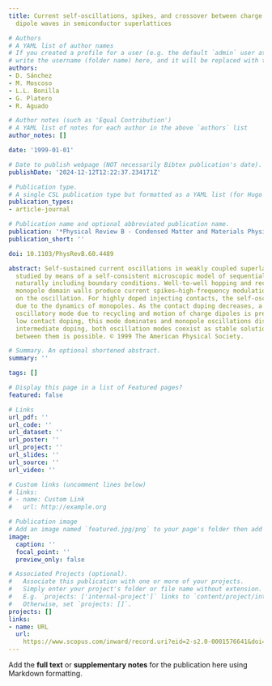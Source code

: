 ```yaml
---
title: Current self-oscillations, spikes, and crossover between charge monopole and
  dipole waves in semiconductor superlattices

# Authors
# A YAML list of author names
# If you created a profile for a user (e.g. the default `admin` user at `content/authors/admin/`), 
# write the username (folder name) here, and it will be replaced with their full name and linked to their profile.
authors:
- D. Sánchez
- M. Moscoso
- L.L. Bonilla
- G. Platero
- R. Aguado

# Author notes (such as 'Equal Contribution')
# A YAML list of notes for each author in the above `authors` list
author_notes: []

date: '1999-01-01'

# Date to publish webpage (NOT necessarily Bibtex publication's date).
publishDate: '2024-12-12T12:22:37.234171Z'

# Publication type.
# A single CSL publication type but formatted as a YAML list (for Hugo requirements).
publication_types:
- article-journal

# Publication name and optional abbreviated publication name.
publication: '*Physical Review B - Condensed Matter and Materials Physics*'
publication_short: ''

doi: 10.1103/PhysRevB.60.4489

abstract: Self-sustained current oscillations in weakly coupled superlattices are
  studied by means of a self-consistent microscopic model of sequential tunneling,
  naturally including boundary conditions. Well-to-well hopping and recycling of charge
  monopole domain walls produce current spikes—high-frequency modulation—superimposed
  on the oscillation. For highly doped injecting contacts, the self-oscillations are
  due to the dynamics of monopoles. As the contact doping decreases, a lower-frequency
  oscillatory mode due to recycling and motion of charge dipoles is predicted. For
  low contact doping, this mode dominates and monopole oscillations disappear. At
  intermediate doping, both oscillation modes coexist as stable solutions and hysteresis
  between them is possible. © 1999 The American Physical Society.

# Summary. An optional shortened abstract.
summary: ''

tags: []

# Display this page in a list of Featured pages?
featured: false

# Links
url_pdf: ''
url_code: ''
url_dataset: ''
url_poster: ''
url_project: ''
url_slides: ''
url_source: ''
url_video: ''

# Custom links (uncomment lines below)
# links:
# - name: Custom Link
#   url: http://example.org

# Publication image
# Add an image named `featured.jpg/png` to your page's folder then add a caption below.
image:
  caption: ''
  focal_point: ''
  preview_only: false

# Associated Projects (optional).
#   Associate this publication with one or more of your projects.
#   Simply enter your project's folder or file name without extension.
#   E.g. `projects: ['internal-project']` links to `content/project/internal-project/index.md`.
#   Otherwise, set `projects: []`.
projects: []
links:
- name: URL
  url: 
    https://www.scopus.com/inward/record.uri?eid=2-s2.0-0001576641&doi=10.1103%2fPhysRevB.60.4489&partnerID=40&md5=db2c021492e9d03e47b6b58201864a22
---
```


Add the **full text** or **supplementary notes** for the publication here using Markdown formatting.
